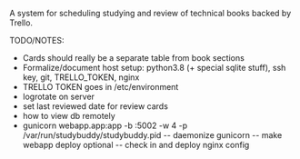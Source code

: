 A system for scheduling studying and review of technical books backed by Trello.


TODO/NOTES:
- Cards should really be a separate table from book sections
- Formalize/document host setup: python3.8 (+ special sqlite stuff), ssh key, git, TRELLO_TOKEN, nginx
- TRELLO TOKEN goes in /etc/environment
- logrotate on server
- set last reviewed date for review cards
- how to view db remotely
- gunicorn webapp.app:app -b :5002 -w 4 -p /var/run/studybuddy/studybuddy.pid
-- daemonize gunicorn
-- make webapp deploy optional
-- check in and deploy nginx config
